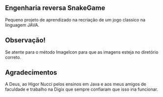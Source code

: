 ## Engenharia reversa SnakeGame

Pequeno projeto de aprendizado na recriação de um jogo classico na linguagem JAVA.

## Observação!

Se atente para o método ImageIcon para que as imagens esteja no diretório correto.

## Agradecimentos

A Deus, ao Higor Nucci pelos ensinos em Java e aos meus amigos de faculdade e trabalho na Digix que sempre confiaram que isso iria funcionar.
